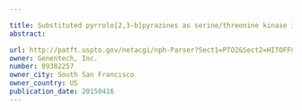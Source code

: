 ```yaml
---

title: Substituted pyrrolo[2,3-b]pyrazines as serine/threonine kinase inhibitors
abstract: 

url: http://patft.uspto.gov/netacgi/nph-Parser?Sect1=PTO2&Sect2=HITOFF&p=1&u=%2Fnetahtml%2FPTO%2Fsearch-adv.htm&r=1&f=G&l=50&d=PALL&S1=09382257&OS=09382257&RS=09382257
owner: Genentech, Inc.
number: 09382257
owner_city: South San Francisco
owner_country: US
publication_date: 20150416
---
```

